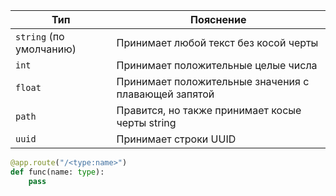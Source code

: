 | Тип                     | Пояснение                                            |
|-------------------------|------------------------------------------------------|
| `string` (по умолчанию) | Принимает любой текст без косой черты                |
| `int`                   | Принимает положительные целые числа                  |
| `float`                 | Принимает положительные значения с плавающей запятой |
| `path`                  | Правится, но также принимает косые черты string      |
| `uuid`                  | Принимает строки UUID                                |

```python
@app.route("/<type:name>")
def func(name: type):
    pass
```
